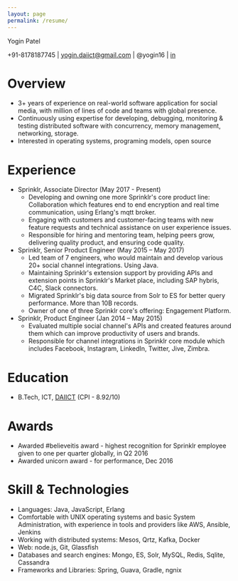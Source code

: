 ```yaml
---
layout: page
permalink: /resume/
---
```


Yogin Patel

+91-8178187745 \| yogin.daiict@gmail.com \| @yogin16 \| [in](https://www.linkedin.com/in/yogin-patel-4ba55321/)


# Overview
- 3+ years of experience on real-world software application for social media, with million of lines of code and teams with global presence.
- Continuously using expertise for developing, debugging, monitoring & testing distributed software with concurrency, memory management, networking, storage.
- Interested in operating systems, programing models, open source

# Experience
- Sprinklr, Associate Director (May 2017 - Present)
    - Developing and owning one more Sprinklr's core product line: Collaboration which features end to end encryption and real time communication, using Erlang's mqtt broker.
    - Engaging with customers and customer-facing teams with new feature requests and technical assistance on user experience issues.
    - Responsible for hiring and mentoring team, helping peers grow, delivering quality product, and ensuring code quality.
- Sprinklr, Senior Product Engineer (May 2015 – May 2017)
    - Led team of 7 engineers, who would maintain and develop various 20+ social channel integrations. Using Java.
    - Maintaining Sprinklr's extension support by providing APIs and extension points in Sprinklr's Market place, including SAP hybris, C4C, Slack connectors.
    - Migrated Sprinklr's big data source from Solr to ES for better query performance. More than 10B records.
    - Owner of one of three Sprinklr core's offering: Engagement Platform.
- Sprinklr, Product Engineer (Jan 2014 – May 2015)
    - Evaluated multiple social channel's APIs and created features around them which can improve productivity of users and brands.
    - Responsible for channel integrations in Sprinklr core module which includes Facebook, Instagram, LinkedIn, Twitter, Jive, Zimbra.

# Education
- B.Tech, ICT, [DAIICT](http://www.daiict.ac.in/) (CPI - 8.92/10)

# Awards
- Awarded #believeitis award - highest recognition for Sprinklr employee given to one per quarter globally, in Q2 2016
- Awarded unicorn award - for performance, Dec 2016

# Skill & Technologies
- Languages: Java, JavaScript, Erlang
- Comfortable with UNIX operating systems and basic System Administration, with experience in tools and providers like AWS, Ansible, Jenkins
- Working with distributed systems: Mesos, Qrtz, Kafka, Docker
- Web: node.js, Git, Glassfish
- Databases and search engines: Mongo, ES, Solr, MySQL, Redis, Sqlite, Cassandra
- Frameworks and Libraries: Spring, Guava, Gradle, ngnix